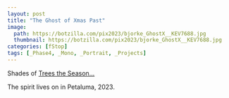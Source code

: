 ```yaml
---
layout: post
title: "The Ghost of Xmas Past"
image:
  path: https://botzilla.com/pix2023/bjorke_GhostX__KEV7688.jpg
  thumbnail: https://botzilla.com/pix2023/bjorke_GhostX__KEV7688.jpg
categories: [fStop]
tags: [_Phase4, _Mono, _Portrait, _Projects]
---
```


Shades of <a href="https://www.botzilla.com/page/Trees-the-Season.html">Trees the Season...</a>

The spirit lives on in Petaluma, 2023.

